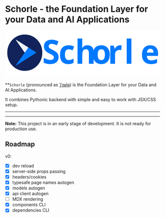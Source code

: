 # Schorle - the Foundation Layer for your Data and AI Applications

<p align="center">
    <img src="https://raw.githubusercontent.com/renardeinside/schorle/main/raw/with_text.svg" class="align-center" height="150" alt="logo" />
</p>

\*\*`Schorle` (pronounced as [ˈʃɔʁlə](https://en.wikipedia.org/wiki/Schorle)) is the Foundation Layer for your Data and AI Applications.

It combines Pythonic backend with simple and easy to work with JSX/CSS setup.

---

<p align="center">
</p>

---

**Note:** This project is in an early stage of development. It is not ready for production use.

## Roadmap

v0:

- [x] dev reload
- [x] server-side props passing
- [x] headers/cookies
- [x] typesafe page names autogen
- [x] models autogen
- [x] api client autogen
- [ ] MDX rendering
- [x] components CLI
- [x] dependencies CLI
